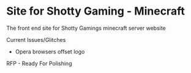 # Site for Shotty Gaming - Minecraft
The front end site for Shotty Gamings minecraft server website

Current Issues/Glitches
 - Opera browsers offset logo

RFP - Ready For Polishing
